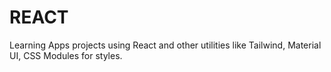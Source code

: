 # REACT
Learning Apps projects using React and other utilities like Tailwind, Material UI, CSS Modules for styles.
